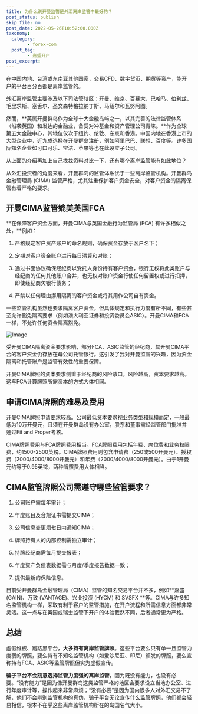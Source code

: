 ```yaml
---
title: 为什么说开曼监管是外汇离岸监管中最好的？
post_status: publish
skip_file: no
post_date: 2022-05-26T10:52:00.000Z
taxonomy:
  category:
        - forex-com
  post_tag:
        - 嘉盛开户
post_excerpt: 
---
```

在中国内地、台湾或东南亚其他国家，交易CFD、数字货币、期货等资产，能开户的平台百分百都是离岸监管的。

外汇离岸监管主要涉及以下司法管辖区：开曼、维京、百慕大、巴哈马、伯利兹、毛里求斯、塞舌尔、圣文森特格拉纳丁斯、马绍尔和瓦努阿图。

然而，**英属开曼群岛作为全球十大金融岛屿之一，以其完善的法律监管体系（沿袭英国）和发达的金融业，备受对冲基金和资产管理公司青睐。**作为全球第五大金融中心，其地位仅次于纽约、伦敦、东京和香港。中国内地在香港上市的大型企业中，近九成选择在开曼群岛注册，例如阿里巴巴、联想、百度等。许多国际知名企业如可口可乐、宝洁、苹果等也在此设立子公司。

从上面的介绍再加上自己找找资料对比一下，还有哪个离岸监管能有如此地位？

从外汇投资者的角度来看，开曼群岛的监管体系优于一些离岸监管机构。开曼群岛金融管理局 (CIMA) 监管严格，尤其注重保护客户资金安全，对客户资金的隔离保管有着严格的要求。

## 开曼CIMA监管媲美英国FCA

**在保障客户资金方面，开曼CIMA与英国金融行为监管局 (FCA) 有许多相似之处，**例如：

1. 严格规定客户资产账户的命名规则，确保资金存放于客户名下；

1. 定期对客户资金账户进行每日清算和对账；

1. 通过书面协议确保经纪商以受托人身份持有客户资金，银行无权将此类账户与经纪商的任何其他账户合并，也无权对账户资金行使任何留置权或进行扣押，即使经纪商欠银行债务；

1. 严禁以任何理由挪用隔离的客户资金或将其用作公司自有资金。

一些监管机构虽然也要求隔离客户资金，但具体规定和执行力度有所不同，有些甚至允许豁免隔离要求（例如澳大利亚证券和投资委员会ASIC）。开曼CIMA和FCA一样，不允许任何资金隔离豁免。

![Image](https://prod-files-secure.s3.us-west-2.amazonaws.com/39ed1227-6d7d-4570-be36-9ccd4a2c4241/bd849744-3fcb-4a37-8312-357962c8f065/image.png?X-Amz-Algorithm=AWS4-HMAC-SHA256&X-Amz-Content-Sha256=UNSIGNED-PAYLOAD&X-Amz-Credential=ASIAZI2LB4667KOYGECM%2F20250218%2Fus-west-2%2Fs3%2Faws4_request&X-Amz-Date=20250218T041352Z&X-Amz-Expires=3600&X-Amz-Security-Token=IQoJb3JpZ2luX2VjEFwaCXVzLXdlc3QtMiJHMEUCIGzb3lj09D7jwKuE7pjW9O2yZC5yWBBHv8pjaLPldbfDAiEA3QLJMMhbqPW%2BJO4oeNfXqAm%2BqnvNP82CNyoeHcrMjOIqiAQIhf%2F%2F%2F%2F%2F%2F%2F%2F%2F%2FARAAGgw2Mzc0MjMxODM4MDUiDDcLqIUQ079z2u5JCCrcA5tD3vpnpRLi0qeLsFXeM7%2BBxS54%2BB5D4i3C76YySzc1bn0rNm5ArOAW%2FaaDrOji%2BtZxL4lofr3oEp9ICMOBGxFxAWiUMyvIwisF8KkSePUuoxmsRHAad4in3CeG7czIeGc6iy%2Fz7PntcijrFwt%2FeR6skGtYVCxWSpuySWE%2F1eq4Im1qb7QB5clTc3xQ%2BtbPp%2Blh3E8Wv%2BJqNJyTK8pDY8%2BfAE16ukiihQk4cziq%2B%2Bra8Lc83nw5A7TtspsTrv%2Bfli7MBOpXEL5nnEub%2FaJzvBbVUcKOW1S%2BWyfVzJZqZZCGQAp4WB6BdTcTZJYzh5HqHm%2BBtI1M03LqAG%2FyaLLi0Dofq31EB9DOInY6fj54WB8ypjtBuQ0pqaXvYq%2FRJQZOJrcxtNnDUnLhMFpiVkulUBjfiCntd9%2FMfRXJLgHVe1Ese4e2ADe3iEm9xwZlg1PyO5zwKpfLB85GE5bOveFe0%2Fs6Jiua7oZqVv1%2F3I9KN0ynoF%2BrjOpZ47kcFZ3X2bJLI1KTj3mLB5lyU3zitKimr1qbuo8wPj3RJhGEsCvTwgVcdWWou6hs4R%2FbxxQg22wlzNJMFNuO55PaCWAVEzdiJXg%2FcJUwHN2vNaIL58xPzK%2BVpHwvR2MgnjuZ4tRHMOiL0L0GOqUBMEQeph19OqNrrTjVLkxTkO8rJASw%2BwhUWw8fwUkunj3V8UyBKXPoW200Hq57jQ5UceBsim9QB7QBRwz7Warqh5tY3YW7Pfh4Ax6plTj1ddUKQBVTT3FZGphFBGwXJ2%2FsYEPhYBQg%2BDWqzMni7NJB2cy%2BpM6qNfoFPXQKYBakW%2FnZWl%2Fx7iNinZxwDkXlWGvZiRMBB9SfqF%2BhXVeKI2hNpEzZvDao&X-Amz-Signature=e38e83bd579d1938ee35424bd3b671133e840ae8bca6ee0d548019ab05dbb905&X-Amz-SignedHeaders=host&x-id=GetObject)

受开曼CIMA隔离资金要求影响，部分FCA、ASIC监管的经纪商，其开曼CIMA平台的客户资金仍存放在母公司托管银行。这引发了我对开曼监管的兴趣，因为资金隔离和托管账户是监管有效性的重要保障。

开曼CIMA牌照的资本要求侧重于经纪商的风险敞口，风险越高，资本要求越高。这与FCA计算牌照所需资本的方式大体相同。

## **申请CIMA牌照的难易及费用**

开曼CIMA牌照申请要求较高。公司最低资本要求视业务类型和规模而定，一般最低为10万开曼元，且须在开曼群岛设有办公室，股东和董事需经监管部门批准并通过Fit and Proper考核。

CIMA牌照费用与FCA牌照费用相当。FCA牌照费用包括年费、席位费和业务权限费，约1500-2500英镑。CIMA牌照费用则包含申请费（250或500开曼元）、授权费（2000/4000/8000开曼元）和年费（2000/4000/8000开曼元）。由于1开曼元约等于0.95英镑，两种牌照费用大体相当。

## CIMA监管牌照公司需遵守哪些监管要求？

1. 公司账户需每年审计；

1. 年度账目及合规证书需提交CIMA；

1. 公司信息变更须七日内通知CIMA；

1. 牌照持有人的内部控制需独立审计；

1. 持牌经纪商需每月提交报表；

1. 年度资产负债表数据需与月度/季度报告数据一致；

1. 提供最新的保险信息。

目前受开曼群岛金融管理局（CIMA）监管的知名交易平台并不多，例如**嘉盛 (GAIN)、万致 (VANTAGE)、兴业投资 (HYCM) 和 SVSFX **等。CIMA与许多知名监管机构一样，采取有利于客户的监管措施，在开户流程和所需信息方面都非常灵活。这一点与在英国或瑞士监管下开户的体验截然不同，后者通常更为严格。

## 总结

虚假维权、跑路黑平台，**大多持有离岸监管牌照**。这些平台要么只有单一且监管力度弱的牌照，要么持有不知名监管机构（如爱沙尼亚、印尼）颁发的牌照，要么宣称持有FCA、ASIC等监管牌照但实为虚假宣传。

**骗子平台不会刻意选择监管力度强的离岸监管**，因为既没有能力，也没有必要。“没有能力”是因为像开曼群岛这类监管严格的地区会要求设立当地办公室、进行年度审计等，操作起来非常麻烦；“没有必要”是因为国内很多人对外汇交易不了解，他们不会辨别监管机构的真伪，骗子平台无论宣传什么监管牌照，他们都会轻易相信，根本不在乎这些离岸监管机构所在的岛国名气大小。